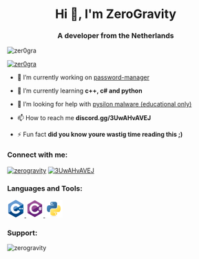 <h1 align="center">Hi 👋, I'm ZeroGravity</h1>
<h3 align="center">A developer from the Netherlands</h3>

<p align="left"> <img src="https://komarev.com/ghpvc/?username=zer0gra&label=Profile%20views&color=0e75b6&style=flat" alt="zer0gra" /> </p>

<p align="left"> <a href="https://github.com/ryo-ma/github-profile-trophy"><img src="https://github-profile-trophy.vercel.app/?username=zer0gra" alt="zer0gra" /></a> </p>

- 🔭 I’m currently working on [password-manager](https://github.com/zer0gra/password-manager)

- 🌱 I’m currently learning **c++, c# and python**

- 🤝 I’m looking for help with [pysilon malware (educational only)](https://github.com/mategol/PySilon-malware)

- 📫 How to reach me **discord.gg/3UwAHvAVEJ**

- ⚡ Fun fact **did you know youre wastig time reading this ;)**

<h3 align="left">Connect with me:</h3>
<p align="left">
<a href="https://dev.to/zerogravity" target="blank"><img align="center" src="https://raw.githubusercontent.com/rahuldkjain/github-profile-readme-generator/master/src/images/icons/Social/devto.svg" alt="zerogravity" height="30" width="40" /></a>
<a href="https://discord.gg/3UwAHvAVEJ" target="blank"><img align="center" src="https://raw.githubusercontent.com/rahuldkjain/github-profile-readme-generator/master/src/images/icons/Social/discord.svg" alt="3UwAHvAVEJ" height="30" width="40" /></a>
</p>

<h3 align="left">Languages and Tools:</h3>
<p align="left"> <a href="https://www.w3schools.com/cpp/" target="_blank" rel="noreferrer"> <img src="https://raw.githubusercontent.com/devicons/devicon/master/icons/cplusplus/cplusplus-original.svg" alt="cplusplus" width="40" height="40"/> </a> <a href="https://www.w3schools.com/cs/" target="_blank" rel="noreferrer"> <img src="https://raw.githubusercontent.com/devicons/devicon/master/icons/csharp/csharp-original.svg" alt="csharp" width="40" height="40"/> </a> <a href="https://www.python.org" target="_blank" rel="noreferrer"> <img src="https://raw.githubusercontent.com/devicons/devicon/master/icons/python/python-original.svg" alt="python" width="40" height="40"/> </a> </p>


<h3 align="left">Support:</h3>
<p><a href="https://www.buymeacoffee.com/zerogravity"> <img align="left" src="https://cdn.buymeacoffee.com/buttons/v2/default-yellow.png" height="50" width="210" alt="zerogravity" /></a></p><br><br>

